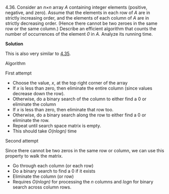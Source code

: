 4.36. Consider an *n×n* array *A* containing integer elements (positive, negative, and zero). 
Assume that the elements in each row of *A* are in strictly increasing order, and the elements 
of each column of *A* are in strictly decreasing order. (Hence there cannot be two zeroes in the 
same row or the same column.) Describe an efficient algorithm that counts the number of 
occurrences of the element *0* in *A*. Analyze its running time.

**Solution**

This is also very similar to [4.35](https://github.com/abdulapopoola/TADMBook/blob/master/Chapter%204/4.35.md).

Algorithm

First attempt
* Choose the value, *x*, at the top right corner of the array
* If *x* is less than zero, then eliminate the entire column (since values decrease down the row).
* Otherwise, do a binary search of the column to either find a 0 or eliminate the column
* If *x* is less than zero, then eliminate that row too.
* Otherwise, do a binary search along the row to either find a 0 or eliminate the row.
* Repeat until search space matrix is empty.
* This should take *O(nlogn)* time

Second attempt

Since there cannot be two zeros in the same row or column, we can use this property to walk the
matrix.

* Go through each column (or each row)
* Do a binary search to find a 0 if it exists
* Eliminate the column (or row)
* Requires *O(nlogn)* for processing the *n* columns and *logn* for binary search across column rows.